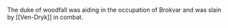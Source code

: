 The duke of woodfall was aiding in the occupation of Brokvar and was slain by [[Ven-Dryk]] in combat. 